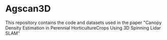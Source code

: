 # Agscan3D
This repository contains the code and datasets used in the paper "Canopy Density Estimation in Perennial HorticultureCrops Using 3D Spinning Lidar SLAM" 
